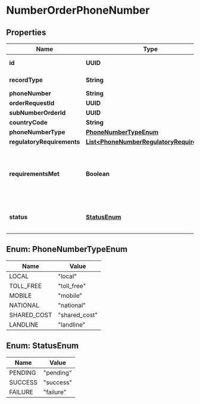 

# NumberOrderPhoneNumber


## Properties

Name | Type | Description | Notes
------------ | ------------- | ------------- | -------------
**id** | **UUID** |  |  [optional] [readonly]
**recordType** | **String** |  |  [optional] [readonly]
**phoneNumber** | **String** |  |  [optional]
**orderRequestId** | **UUID** |  |  [optional]
**subNumberOrderId** | **UUID** |  |  [optional]
**countryCode** | **String** |  |  [optional]
**phoneNumberType** | [**PhoneNumberTypeEnum**](#PhoneNumberTypeEnum) |  |  [optional]
**regulatoryRequirements** | [**List&lt;PhoneNumberRegulatoryRequirement&gt;**](PhoneNumberRegulatoryRequirement.md) |  |  [optional]
**requirementsMet** | **Boolean** | True if all requirements are met for a phone number, false otherwise. |  [optional] [readonly]
**status** | [**StatusEnum**](#StatusEnum) | The status of the phone number in the order. |  [optional] [readonly]



## Enum: PhoneNumberTypeEnum

Name | Value
---- | -----
LOCAL | &quot;local&quot;
TOLL_FREE | &quot;toll_free&quot;
MOBILE | &quot;mobile&quot;
NATIONAL | &quot;national&quot;
SHARED_COST | &quot;shared_cost&quot;
LANDLINE | &quot;landline&quot;



## Enum: StatusEnum

Name | Value
---- | -----
PENDING | &quot;pending&quot;
SUCCESS | &quot;success&quot;
FAILURE | &quot;failure&quot;



